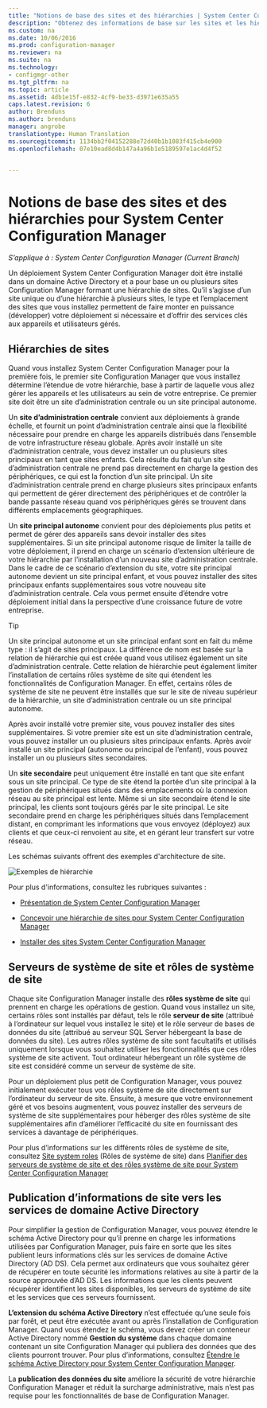 ```yaml
---
title: "Notions de base des sites et des hiérarchies | System Center Configuration Manager"
description: "Obtenez des informations de base sur les sites et les hiérarchies System Center Configuration Manager."
ms.custom: na
ms.date: 10/06/2016
ms.prod: configuration-manager
ms.reviewer: na
ms.suite: na
ms.technology:
- configmgr-other
ms.tgt_pltfrm: na
ms.topic: article
ms.assetid: 4db1e15f-e832-4cf9-be33-d3971e635a55
caps.latest.revision: 6
author: Brenduns
ms.author: brenduns
manager: angrobe
translationtype: Human Translation
ms.sourcegitcommit: 1134bb2f04152288e72d40b1b1083f415cb4e900
ms.openlocfilehash: 07e10ead8d4b147a4a96b1e5189597e1ac4d4f52


---
```

# <a name="fundamentals-of-sites-and-hierarchies-for-system-center-configuration-manager"></a>Notions de base des sites et des hiérarchies pour System Center Configuration Manager

*S’applique à : System Center Configuration Manager (Current Branch)*

Un déploiement System Center Configuration Manager doit être installé dans un domaine Active Directory et a pour base un ou plusieurs sites Configuration Manager formant une hiérarchie de sites. Qu’il s’agisse d’un site unique ou d’une hiérarchie à plusieurs sites, le type et l’emplacement des sites que vous installez permettent de faire monter en puissance (développer) votre déploiement si nécessaire et d’offrir des services clés aux appareils et utilisateurs gérés.

## <a name="hierarchies-of-sites"></a>Hiérarchies de sites
Quand vous installez System Center Configuration Manager pour la première fois, le premier site Configuration Manager que vous installez détermine l’étendue de votre hiérarchie, base à partir de laquelle vous allez gérer les appareils et les utilisateurs au sein de votre entreprise. Ce premier site doit être un site d’administration centrale ou un site principal autonome.  

 Un **site d’administration centrale** convient aux déploiements à grande échelle, et fournit un point d’administration centrale ainsi que la flexibilité nécessaire pour prendre en charge les appareils distribués dans l’ensemble de votre infrastructure réseau globale. Après avoir installé un site d’administration centrale, vous devez installer un ou plusieurs sites principaux en tant que sites enfants.  Cela résulte du fait qu’un site d’administration centrale ne prend pas directement en charge la gestion des périphériques, ce qui est la fonction d’un site principal. Un site d’administration centrale prend en charge plusieurs sites principaux enfants qui permettent de gérer directement des périphériques et de contrôler la bande passante réseau quand vos périphériques gérés se trouvent dans différents emplacements géographiques.  

 Un **site principal autonome** convient pour des déploiements plus petits et permet de gérer des appareils sans devoir installer des sites supplémentaires. Si un site principal autonome risque de limiter la taille de votre déploiement, il prend en charge un scénario d’extension ultérieure de votre hiérarchie par l’installation d’un nouveau site d’administration centrale. Dans le cadre de ce scénario d’extension du site, votre site principal autonome devient un site principal enfant, et vous pouvez installer des sites principaux enfants supplémentaires sous votre nouveau site d’administration centrale.  Cela vous permet ensuite d’étendre votre déploiement initial dans la perspective d’une croissance future de votre entreprise.  

> [!TIP]  
>  Un site principal autonome et un site principal enfant sont en fait du même type : il s’agit de sites principaux. La différence de nom est basée sur la relation de hiérarchie qui est créée quand vous utilisez également un site d’administration centrale.  Cette relation de hiérarchie peut également limiter l’installation de certains rôles système de site qui étendent les fonctionnalités de Configuration Manager. En effet, certains rôles de système de site ne peuvent être installés que sur le site de niveau supérieur de la hiérarchie, un site d’administration centrale ou un site principal autonome.  

 Après avoir installé votre premier site, vous pouvez installer des sites supplémentaires.  Si votre premier site est un site d’administration centrale, vous pouvez installer un ou plusieurs sites principaux enfants.  Après avoir installé un site principal (autonome ou principal de l’enfant), vous pouvez installer un ou plusieurs sites secondaires.  

 Un **site secondaire** peut uniquement être installé en tant que site enfant sous un site principal. Ce type de site étend la portée d’un site principal à la gestion de périphériques situés dans des emplacements où la connexion réseau au site principal est lente.   Même si un site secondaire étend le site principal, les clients sont toujours gérés par le site principal. Le site secondaire prend en charge les périphériques situés dans l’emplacement distant, en comprimant les informations que vous envoyez (déployez) aux clients et que ceux-ci renvoient au site, et en gérant leur transfert sur votre réseau.  

 Les schémas suivants offrent des exemples d'architecture de site.  

 ![Exemples de hiérarchie](media/Hierarchy_examples.png)  

 Pour plus d'informations, consultez les rubriques suivantes :  

-   [Présentation de System Center Configuration Manager](../../core/understand/introduction.md)  

-   [Concevoir une hiérarchie de sites pour System Center Configuration Manager](../../core/plan-design/hierarchy/design-a-hierarchy-of-sites.md)  

-   [Installer des sites System Center Configuration Manager](/sccm/core/servers/deploy/install/installing-sites)  

## <a name="site-system-servers-and-site-system-roles"></a>Serveurs de système de site et rôles de système de site  
 Chaque site Configuration Manager installe des **rôles système de site** qui prennent en charge les opérations de gestion.  Quand vous installez un site, certains rôles sont installés par défaut, tels le rôle **serveur de site** (attribué à l’ordinateur sur lequel vous installez le site) et le rôle serveur de bases de données du site (attribué au serveur SQL Server hébergeant la base de données du site). Les autres rôles système de site sont facultatifs et utilisés uniquement lorsque vous souhaitez utiliser les fonctionnalités que ces rôles système de site activent.  Tout ordinateur hébergeant un rôle système de site est considéré comme un serveur de système de site.  

 Pour un déploiement plus petit de Configuration Manager, vous pouvez initialement exécuter tous vos rôles système de site directement sur l’ordinateur du serveur de site. Ensuite, à mesure que votre environnement géré et vos besoins augmentent, vous pouvez installer des serveurs de système de site supplémentaires pour héberger des rôles système de site supplémentaires afin d’améliorer l’efficacité du site en fournissant des services à davantage de périphériques.  

 Pour plus d’informations sur les différents rôles de système de site, consultez [Site system roles](../../core/plan-design/hierarchy/plan-for-site-system-servers-and-site-system-roles.md#bkmk_planroles) (Rôles de système de site) dans [Planifier des serveurs de système de site et des rôles système de site pour System Center Configuration Manager](../../core/plan-design/hierarchy/plan-for-site-system-servers-and-site-system-roles.md)  

## <a name="publishing-site-information-to-active-directory-domain-services"></a>Publication d’informations de site vers les services de domaine Active Directory  
 Pour simplifier la gestion de Configuration Manager, vous pouvez étendre le schéma Active Directory pour qu’il prenne en charge les informations utilisées par Configuration Manager, puis faire en sorte que les sites publient leurs informations clés sur les services de domaine Active Directory (AD DS). Cela permet aux ordinateurs que vous souhaitez gérer de récupérer en toute sécurité les informations relatives au site à partir de la source approuvée d’AD DS. Les informations que les clients peuvent récupérer identifient les sites disponibles, les serveurs de système de site et les services que ces serveurs fournissent.  

 **L’extension du schéma Active Directory** n’est effectuée qu’une seule fois par forêt, et peut être exécutée avant ou après l’installation de Configuration Manager.   Quand vous étendez le schéma, vous devez créer un conteneur Active Directory nommé **Gestion du système** dans chaque domaine contenant un site Configuration Manager qui publiera des données que des clients pourront trouver. Pour plus d’informations, consultez [Étendre le schéma Active Directory pour System Center Configuration Manager](../../core/plan-design/network/extend-the-active-directory-schema.md).  

 La **publication des données du site** améliore la sécurité de votre hiérarchie Configuration Manager et réduit la surcharge administrative, mais n’est pas requise pour les fonctionnalités de base de Configuration Manager.  



<!--HONumber=Nov16_HO1-->


